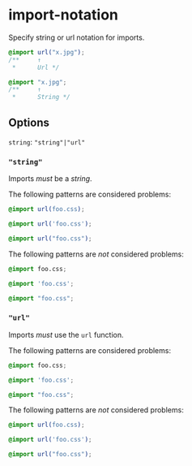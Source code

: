 # import-notation

Specify string or url notation for imports.

<!-- prettier-ignore -->
```css
@import url("x.jpg");
/**     ↑
 *      Url */
```

<!-- prettier-ignore -->
```css
@import "x.jpg";
/**     ↑
 *      String */
```

## Options

`string`: `"string"|"url"`

### `"string"`

Imports _must_ be a _string_.

The following patterns are considered problems:

<!-- prettier-ignore -->
```css
@import url(foo.css);
```

<!-- prettier-ignore -->
```css
@import url('foo.css');
```

<!-- prettier-ignore -->
```css
@import url("foo.css");
```

The following patterns are _not_ considered problems:

<!-- prettier-ignore -->
```css
@import foo.css;
```

<!-- prettier-ignore -->
```css
@import 'foo.css';
```

<!-- prettier-ignore -->
```css
@import "foo.css";
```

### `"url"`

Imports _must_ use the `url` function.

The following patterns are considered problems:

<!-- prettier-ignore -->
```css
@import foo.css;
```

<!-- prettier-ignore -->
```css
@import 'foo.css';
```

<!-- prettier-ignore -->
```css
@import "foo.css";
```

The following patterns are _not_ considered problems:

<!-- prettier-ignore -->
```css
@import url(foo.css);
```

<!-- prettier-ignore -->
```css
@import url('foo.css');
```

<!-- prettier-ignore -->
```css
@import url("foo.css");
```
